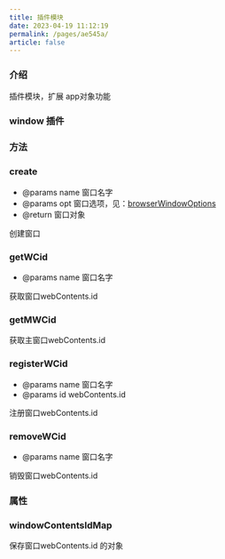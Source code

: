 ```yaml
---
title: 插件模块
date: 2023-04-19 11:12:19
permalink: /pages/ae545a/
article: false
---
```


###  介绍
插件模块，扩展 app对象功能

###  window 插件
###  方法
###  create

- @params name 窗口名字
- @params opt    窗口选项，见：[browserWindowOptions](https://www.electronjs.org/zh/docs/latest/api/browser-window#new-browserwindowoptions)
- @return 窗口对象

创建窗口
###  getWCid

- @params name 窗口名字

获取窗口webContents.id
###  getMWCid
获取主窗口webContents.id
###  registerWCid

- @params name 窗口名字
- @params id webContents.id

注册窗口webContents.id
###  removeWCid

- @params name 窗口名字

销毁窗口webContents.id

###  属性
###  windowContentsIdMap
保存窗口webContents.id 的对象
